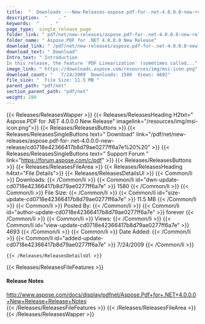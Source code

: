```yaml
---
title:  "  Downloads ---New-Releases-aspose.pdf-for-.net-4.0.0.0-new-release . " 
description:  "    . " 
keywords:  "    . " 
page_type:  single_release_page
folder_link: " pdf/net/new-releases/aspose.pdf-for-.net-4.0.0.0-new-release/"
folder_name: " Aspose.PDF for .NET 4.0.0.0 New Release"
download_link: " /pdf/net/new-releases/aspose.pdf-for-.net-4.0.0.0-new-release/cd0718e42366417b8d79ae0277ff6a7e"
download_text: " Download"
Intro_text: " Introduction
In this release, the feature 'PDF Linearization' (sometimes called..."
image_link: " https://downloads.aspose.com/resources/img/msi-icon.png"
download_count: "   7/24/2009  Downloads: 1580  Views: 4692"
file_size: "  File Size: 11.5 MB "
parent_path: "pdf/net"
section_parent_path: "pdf/net"
weight: 280 
---
```


{{< Releases/ReleasesWapper >}}
  {{< Releases/ReleasesHeading H2txt=" Aspose.PDF for .NET 4.0.0.0 New Release" imagelink="/resources/img/msi-icon.png">}}
  {{< Releases/ReleasesButtons >}}
    {{< Releases/ReleasesSingleButtons text=" Download" link="/pdf/net/new-releases/aspose.pdf-for-.net-4.0.0.0-new-release/cd0718e42366417b8d79ae0277ff6a7e%20%20" >}}
    {{< Releases/ReleasesSingleButtons text=" Support Forum " link="https://forum.aspose.com/c/pdf" >}}
  {{< Releases/ReleasesButtons >}}
  {{< Releases/ReleasesFileArea >}}
    {{< Releases/ReleasesHeading h4txt="File Details">}}
    {{< Releases/ReleasesDetailsUl >}}
            {{< Common/li  >}} Downloads: {{< /Common/li >}} 
      {{< Common/li id="dwn-update-cd0718e42366417b8d79ae0277ff6a7e" >}} 1580 {{< /Common/li >}} 
      {{< Common/li  >}} File Size: {{< /Common/li >}} 
      {{< Common/li id="size-update-cd0718e42366417b8d79ae0277ff6a7e" >}} 11.5 MB {{< /Common/li >}} 
      {{< Common/li  >}} Posted By: {{< /Common/li >}} 
      {{< Common/li id="author-update-cd0718e42366417b8d79ae0277ff6a7e" >}} forever {{< /Common/li >}} 
      {{< Common/li  >}} Views: {{< /Common/li >}} 
      {{< Common/li id="view-update-cd0718e42366417b8d79ae0277ff6a7e" >}} 4693 {{< /Common/li >}} 
      {{< Common/li  >}} Date Added: {{< /Common/li >}} 
      {{< Common/li id="added-update-cd0718e42366417b8d79ae0277ff6a7e" >}} 7/24/2009 {{< /Common/li >}} 

    {{< /Releases/ReleasesDetailsUl >}}

  {{< Releases/ReleasesFileFeatures >}}
      <h4>Release Notes</h4><div><a href="http://www.aspose.com/docs/display/pdfnet/Aspose.Pdf+for+.NET+4.0.0.0+New+Release+Release+Notes">http://www.aspose.com/docs/display/pdfnet/Aspose.Pdf+for+.NET+4.0.0.0+New+Release+Release+Notes</a></div>
  {{< /Releases/ReleasesFileFeatures >}}
 {{< /Releases/ReleasesFileArea >}}
{{< /Releases/ReleasesWapper >}}


